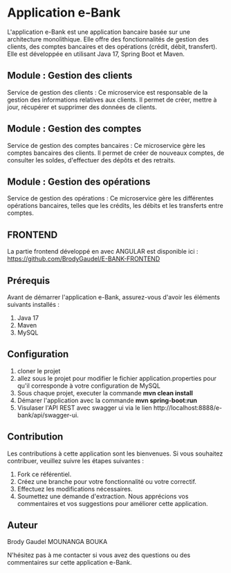 # Application e-Bank

L'application e-Bank est une application bancaire basée sur une architecture monolithique. Elle offre des fonctionnalités de gestion des clients, des comptes bancaires et des opérations (crédit, débit, transfert). Elle est développée en utilisant Java 17, Spring Boot et Maven.

## Module : Gestion des clients
Service de gestion des clients : Ce microservice est responsable de la gestion des informations relatives aux clients. Il permet de créer, mettre à jour, récupérer et supprimer des données de clients.

## Module : Gestion des comptes
Service de gestion des comptes bancaires : Ce microservice gère les comptes bancaires des clients. Il permet de créer de nouveaux comptes, de consulter les soldes, d'effectuer des dépôts et des retraits. 

## Module : Gestion des opérations
Service de gestion des opérations : Ce microservice gère les différentes opérations bancaires, telles que les crédits, les débits et les transferts entre comptes.

## FRONTEND
La partie frontend développé en avec ANGULAR est disponible ici : https://github.com/BrodyGaudel/E-BANK-FRONTEND

## Prérequis
Avant de démarrer l'application e-Bank, assurez-vous d'avoir les éléments suivants installés :
1. Java 17
2. Maven
3. MySQL

## Configuration
1. cloner le projet
2. allez sous le projet pour modifier le fichier application.properties pour qu'il corresponde à votre configuration de MySQL
3. Sous chaque projet, executer la commande **mvn clean install**
4. Démarer l'application avec la commande **mvn spring-boot:run**
5. Visulaser l'API REST avec swagger ui via le lien http://localhost:8888/e-bank/api/swagger-ui.
   
## Contribution
Les contributions à cette application sont les bienvenues. Si vous souhaitez contribuer, veuillez suivre les étapes suivantes :

1. Fork ce référentiel.
2. Créez une branche pour votre fonctionnalité ou votre correctif.
3. Effectuez les modifications nécessaires.
4. Soumettez une demande d'extraction. Nous apprécions vos commentaires et vos suggestions pour améliorer cette application.

## Auteur
Brody Gaudel MOUNANGA BOUKA

N'hésitez pas à me contacter si vous avez des questions ou des commentaires sur cette application e-Bank.

